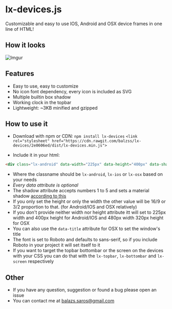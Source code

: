 # lx-devices.js
Customizable and easy to use IOS, Android and OSX device frames in one line of HTML!

## How it looks
![Imgur](http://i.imgur.com/seSABLA.png)

## Features
- Easy to use, easy to customize
- No icon font dependency, every icon is included as SVG
- Multiple builtin box shadow
- Working clock in the topbar
- Lightweight: ~3KB minified and gzipped

## How to use it
- Download with npm or CDN:
```npm install lx-devices```
```<link rel="stylesheet" href="https://cdn.rawgit.com/balzss/lx-devices/2e0606ed/dist/lx-devices.min.js">```

- Include it in your html:
``` html
<div class="lx-android" data-width="225px" data-height="400px" data-shadow="3"></div>
```
- Where the classname should be `lx-android`, `lx-ios` or `lx-osx` based on your needs
- *Every data attribute is optional*
- The shadow attribute accepts numbers 1 to 5 and sets a material shadow [according to this](https://codepen.io/sdthornton/pen/wBZdXq)
- If you only set the height or only the width the other value will be 16/9 or 3/2 proportion to that. (for Android/IOS
  and OSX relatively)
- If you don't provide neither width nor height attribute itt will set to 225px width and 400px height for Android/IOS
  and 480px width 320px height for OSX
- You can also use the `data-title` attribute for OSX to set the window's title
- The font is set to Roboto and defaults to sans-serif, so if you include Roboto in your project it will set itself to it
- If you want to target the topbar bottombar or the screen on the devices with your CSS you can do that with the
  `lx-topbar`, `lx-bottombar` and `lx-screen` respectively

## Other
- If you have any question, suggestion or found a bug please open an issue
- You can contact me at [balazs.saros@gmail.com](mailto:balazs.saros@gmail.com)
